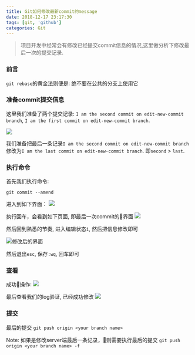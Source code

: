 ```yaml
---
title: Git如何修改最新commit的message
date: 2018-12-17 23:17:30
tags: [git, 'github']
categories: Git
---
```

> 项目开发中经常会有修改已经提交commit信息的情况,这里做分析下修改最后一次的提交记录.
### 前言

`git rebase`的黄金法则便是: 绝不要在公共的分支上使用它

### 准备commit提交信息

这里我们准备了两个提交记录: `I am the second commit on edit-new-commit branch`, `I am the first commit on edit-new-commit branch`.

![](http://loadingmore-1254319003.coscd.myqcloud.com/edit-new-commit0.png)

我们准备把最后一条记录`I am the second commit on edit-new-commit branch`修改为`I am the last commit on edit-new-commit branch`.  即`second` > `last`.

### 执行命令

首先我们执行命令:

`git commit --amend`

进入到如下界面：
![](http://loadingmore-1254319003.coscd.myqcloud.com/edit-new-commit1.png)

执行回车，会看到如下页面, 即最后一次commit的界面
![](http://loadingmore-1254319003.coscd.myqcloud.com/edit-new-commit2.png)

然后回到熟悉的节奏, 进入编辑状态`i`, 然后把信息修改即可

![修改后的界面](http://loadingmore-1254319003.coscd.myqcloud.com/edit-new-commit3.png)

然后退出`esc`, 保存`:wq`, 回车即可

### 查看

成功操作:
![](http://loadingmore-1254319003.coscd.myqcloud.com/edit-new-commit4.png)

最后查看我们的log验证, 已经成功修改
![](http://loadingmore-1254319003.coscd.myqcloud.com/edit-new-commit5.png)

### 提交
最后的提交
`git push origin <your branch name>`

Note: 
如果是修改server端最后一条记录，则需要执行最后的提交
`git push origin <your branch name> -f`


